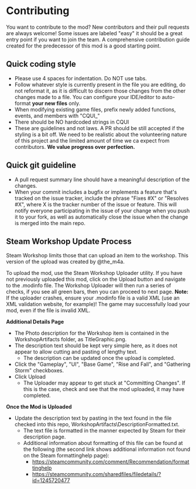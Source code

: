# Contributing

You want to contribute to the mod? New contributors and their pull requests are always welcome!
Some issues are labeled "easy" it should be a great entry point if you want to join the team. 
A comprehensive contribution guide created for the predecessor of this mod is a good starting point.

## Quick coding style
* Please use 4 spaces for indentation. Do NOT use tabs.
* Follow whatever style is currently present in the file you are editing, do not reformat it, as it is difficult to discern those changes from the other changes made to a file.
You can configure your IDE/editor to auto-format **your new files** only. 
* When modifying existing game files, prefix newly added functions, events, and members with "CQUI_"
* There should be NO hardcoded strings in CQUI
* These are guidelines and not laws. A PR should be still accepted if the styling is a bit off. We need to be realistic about the volunteering nature of this project and the limited amount of time we ca expect from contributors. **We value progress over perfection.**

## Quick git guideline
* A pull request summary line should have a meaningful description of the changes.
* When your commit includes a bugfix or implements a feature that's tracked on the issue tracker, 
include the phrase "Fixes #X" or "Resolves #X", where X is the tracker number of the issue or feature. This will notify everyone participating in the issue of your change when you push it to your fork, as well as automatically close the issue when the change is merged into the main repo.

## Steam Workshop Update Process
Steam Workshop limits those that can upload an item to the workshop.  This version of the upload was created by @the_m4a.

To upload the mod, use the Steam Workshop Uploader utility.  If you have not previously uploaded this mod, click on the Upload button and navigate to the .modinfo file.
The Workshop Uploader will then run a series of checks, if you see all green bars, then you can proceed to next page.
**Note:** If the uploader crashes, ensure your .modinfo file is a valid XML (use an XML validation website, for example)!  The game may successfully load your mod, even if the file is invalid XML.

**Additional Details Page**
- The Photo description for the Workshop item is contained in the WorkshopArtifacts folder, as TitleGraphic.png.
- The description text should be kept very simple here, as it does not appear to allow cutting and pasting of lengthy text.
  - The description can be updated once the upload is completed.
- Click the "Gameplay", "UI", "Base Game", "Rise and Fall", and "Gathering Storm" checkboxes.
- Click Upload
  - The Uploader may appear to get stuck at "Committing Changes".  If this is the case, check and see that the mod uploaded, it may have completed.

**Once the Mod is Uploaded**
- Update the description text by pasting in the text found in the file checked into this repo, WorkshopArtifacts\DescriptionFormatted.txt.
  - The text file is formatted in the manner expected by Steam for their description page.
  - Additional information about formatting of this file can be found at the following (the second link shows additional information not found on the Steam formattinghelp page):
    - https://steamcommunity.com/comment/Recommendation/formattinghelp
    - https://steamcommunity.com/sharedfiles/filedetails/?id=1245720477
